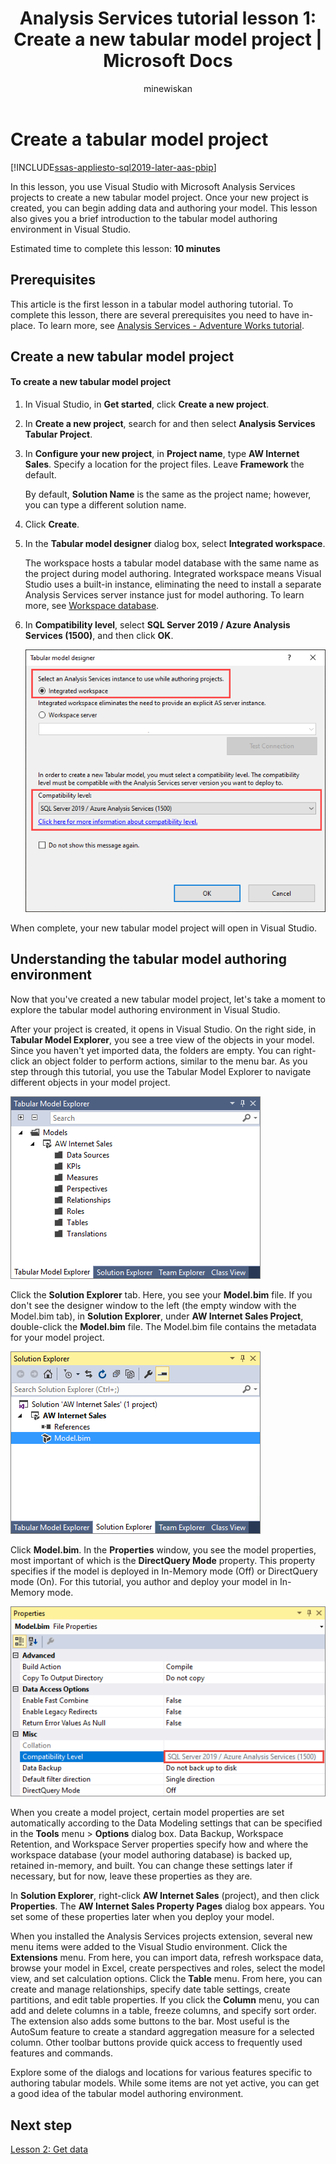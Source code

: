 ﻿---
title: "Analysis Services tutorial lesson 1: Create a new tabular model project | Microsoft Docs"
ms.date: 02/20/2020
ms.prod: sql
ms.technology: analysis-services
ms.custom: tabular-models
ms.topic: tutorial
ms.author: owend
ms.reviewer: owend
author: minewiskan
---
# Create a tabular model project

[!INCLUDE[ssas-appliesto-sql2019-later-aas-pbip](../includes/ssas-appliesto-sql2019-later-aas-pbip.md)]

In this lesson, you use Visual Studio with Microsoft Analysis Services projects to create a new tabular model project. Once your new project is created, you can begin adding data and authoring your model. This lesson also gives you a brief introduction to the tabular model authoring environment in Visual Studio.  
  
Estimated time to complete this lesson: **10 minutes**  
  
## Prerequisites

This article is the first lesson in a tabular model authoring tutorial. To complete this lesson, there are several prerequisites you need to have in-place. To learn more, see [Analysis Services - Adventure Works tutorial](../tutorial-tabular-1400/as-adventure-works-tutorial.md).  
  
## Create a new tabular model project  
  
#### To create a new tabular model project  
  
1.  In Visual Studio, in **Get started**, click **Create a new project**.  
  
2.  In **Create a new project**, search for and then select **Analysis Services Tabular Project**.  
  
3.  In  **Configure your new project**, in **Project name**, type **AW Internet Sales**. Specify a location for the project files. Leave **Framework** the default. 
  
    By default, **Solution Name** is the same as the project name; however, you can type a different solution name.  
  
4.  Click **Create**.  
  
5.  In the **Tabular model designer** dialog box, select **Integrated workspace**.  
  
    The workspace hosts a tabular model database with the same name as the project during model authoring. Integrated workspace means Visual Studio uses a built-in instance, eliminating the need to install a separate Analysis Services server instance just for model authoring. To learn more, see [Workspace database](../tabular-models/workspace-database-ssas-tabular.md).
      
6.  In **Compatibility level**, select **SQL Server 2019 / Azure Analysis Services (1500)**, and then click **OK**.   
 
    ![as-lesson1-tmd](../tutorial-tabular-1400/media/as-lesson1-tmd.png)
      
When complete, your new tabular model project will open in Visual Studio.

## Understanding the tabular model authoring environment  

Now that you've created a new tabular model project, let's take a moment to explore the tabular model authoring environment in Visual Studio.  
  
After your project is created, it opens in Visual Studio. On the right side, in **Tabular Model Explorer**, you see a tree view of the objects in your model. Since you haven't yet imported data, the folders are empty. You can right-click an object folder to perform actions, similar to the menu bar. As you step through this tutorial, you use the Tabular Model Explorer to navigate different objects in your model project.

![as-lesson1-tme](../tutorial-tabular-1400/media/as-lesson1-tme.png)

Click the **Solution Explorer** tab. Here, you see your **Model.bim** file. If you don't see the designer window to the left (the empty window with the Model.bim tab), in **Solution Explorer**, under **AW Internet Sales Project**, double-click the **Model.bim** file. The Model.bim file contains the metadata for your model project. 

![as-lesson1-se](../tutorial-tabular-1400/media/as-lesson1-se.png)
  
Click **Model.bim**. In the **Properties** window, you see the model properties, most important of which is the **DirectQuery Mode** property. This property specifies if the model is deployed in In-Memory mode (Off) or DirectQuery mode (On). For this tutorial, you author and deploy your model in In-Memory mode.

![as-lesson1-properties](../tutorial-tabular-1400/media/as-lesson1-properties.png)
  
When you create a model project, certain model properties are set automatically according to the Data Modeling settings that can be specified in the **Tools** menu > **Options** dialog box. Data Backup, Workspace Retention, and Workspace Server properties specify how and where the workspace database (your model authoring database) is backed up, retained in-memory, and built. You can change these settings later if necessary, but for now, leave these properties as they are.  

In **Solution Explorer**, right-click **AW Internet Sales** (project), and then click **Properties**. The **AW Internet Sales Property Pages** dialog box appears. You set some of these properties later when you deploy your model.  
  
When you installed the Analysis Services projects extension, several new menu items were added to the Visual Studio environment. Click the **Extensions** menu. From here, you can import data, refresh workspace data, browse your model in Excel, create perspectives and roles, select the model view, and set calculation options. Click the **Table** menu. From here, you can create and manage relationships, specify date table settings, create partitions, and edit table properties. If you click the **Column** menu, you can add and delete columns in a table, freeze columns, and specify sort order. The extension also adds some buttons to the bar. Most useful is the AutoSum feature to create a standard aggregation measure for a selected column. Other toolbar buttons provide quick access to frequently used features and commands.  
  
Explore some of the dialogs and locations for various features specific to authoring tabular models. While some items are not yet active, you can get a good idea of the tabular model authoring environment.  
  
## Next step

[Lesson 2: Get data](../tutorial-tabular-1400/as-lesson-2-get-data.md)